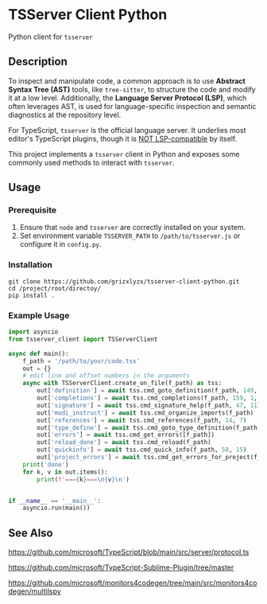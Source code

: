 # TSServer Client Python
Python client for `tsserver`

## Description
To inspect and manipulate code, a common approach is to use **Abstract Syntax Tree (AST)** tools, like `tree-sitter`, to structure the code and modify it at a low level. Additionally, the **Language Server Protocol (LSP)**, which often leverages AST, is used for language-specific inspection and semantic diagnostics at the repository level.

For TypeScript, `tsserver` is the official language server. It underlies most editor's TypeScript plugins, though it is [NOT LSP-compatible](https://github.com/microsoft/TypeScript/issues/39459) by itself.

This project implements a `tsserver` client in Python and exposes some commonly used methods to interact with `tsserver`.

## Usage
### Prerequisite
1. Ensure that `node` and `tsserver` are correctly installed on your system.
2. Set environment variable `TSSERVER_PATH` to `/path/to/tsserver.js` or configure it in `config.py`.

### Installation
```
git clone https://github.com/grizxlyzx/tsserver-client-python.git
cd /project/root/directoy/
pip install .
```

### Example Usage
```python
import asyncio
from tsserver_client import TSServerClient

async def main():
    f_path = '/path/to/your/code.tsx'
    out = {}
    # edit line and offset numbers in the arguments
    async with TSServerClient.create_on_file(f_path) as tss:
        out['definition'] = await tss.cmd_goto_definition(f_path, 149, 12)
        out['completions'] = await tss.cmd_completions(f_path, 159, 1, prefix='ex')
        out['signature'] = await tss.cmd_signature_help(f_path, 47, 11)
        out['modi_instruct'] = await tss.cmd_organize_imports(f_path)
        out['references'] = await tss.cmd_references(f_path, 14, 7)
        out['type_define'] = await tss.cmd_goto_type_definition(f_path, 8, 10)
        out['errors'] = await tss.cmd_get_errors([f_path])
        out['reload_done'] = await tss.cmd_reload(f_path)
        out['quickinfo'] = await tss.cmd_quick_info(f_path, 58, 15)
        out['project_errors'] = await tss.cmd_get_errors_for_project(f_path)
    print('done')
    for k, v in out.items():
        print(f'==={k}===\n{v}\n')


if __name__ == '__main__':
    asyncio.run(main())

```

## See Also

https://github.com/microsoft/TypeScript/blob/main/src/server/protocol.ts

https://github.com/microsoft/TypeScript-Sublime-Plugin/tree/master

https://github.com/microsoft/monitors4codegen/tree/main/src/monitors4codegen/multilspy
